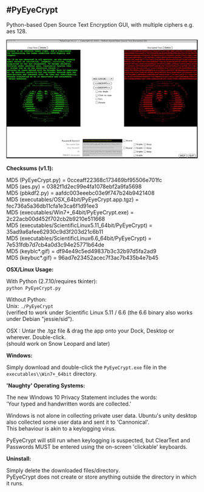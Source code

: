 #**PyEyeCrypt**
---

Python-based Open Source Text Encryption GUI, with multiple ciphers e.g. aes 128.

![ScreenShot](screenshot.jpg)


**Checksums (v1.1):**

MD5 (PyEyeCrypt.py)                                    = 0cceaff22368c173469bf95506e701fc<br>
MD5 (aes.py)                                           = 0382f1d2ec99e4fa1078ebf2a9fa5698<br>
MD5 (pbkdf2.py)                                        = aafdc003eeebc03e9f747b24b9421408<br>
MD5 (executables/OSX_64bit/PyEyeCrypt.app.tgz)         = fec736a5a36db11cfa1e3ca6f1d91ee3<br>
MD5 (executables/Win7+_64bit/PyEyeCrypt.exe)           = 2c22acb00d452f702cb2b9210e511668<br>
MD5 (executables/ScientificLinux5.11_64bit/PyEyeCrypt) = 35ad9a6afee62930c9d3f203d21c6b11<br>
MD5 (executables/ScientificLinux6.6_64bit/PyEyeCrypt)  = 7e531fdb7d7cb4a0d3c94e25771b64de<br>
MD5 (keyblc\*.gif)                                     = df94e49c5ed49837b3c32b97d5fa2ad9<br>
MD5 (keybuc\*.gif)                                     = 96ad7e23452acec7f3ac7b435b4e7b45<br>

**OSX/Linux Usage:**

With Python (2.7.10/requires tkinter):<br>
```python PyEyeCrypt.py```

Without Python:<br>
Unix: ```./PyEyeCrypt``` <br>
(verified to work under Scientific Linux 5.11 / 6.6 (the 6.6 binary also works under Debian "jessie/sid").

OSX : Untar the .tgz file & drag the app onto your Dock, Desktop or wherever. Double-click.<br>
(should work on Snow Leopard and later)

**Windows:**

Simply download and double-click the ```PyEyeCrypt.exe``` file in the ```executables\\Win7+_64bit``` directory.

**'Naughty' Operating Systems:**

The new Windows 10 Privacy Statement includes the words:<br>
'Your typed and handwritten words are collected.'<br>

Windows is not alone in collecting private user data. Ubuntu's unity desktop also collected some user data and sent it to 'Cannonical'.<br>
This behaviour is akin to a keylogging virus.<br>

PyEyeCrypt will still run when keylogging is suspected, but ClearText and Passwords MUST be entered using the on-screen 'clickable' keyboards.

**Uninstall:**

Simply delete the downloaded files/directory. <br>
PyEyeCrypt does not create or store anything outside the directory in which it runs.